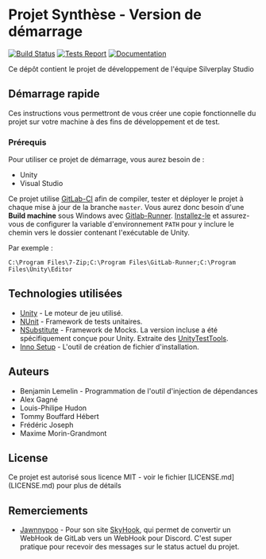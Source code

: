 # Projet Synthèse - Version de démarrage

[![Build Status](https://gitlab.com/csf-game-dev/projet-synthese-start/badges/master/build.svg)](https://gitlab.com/csf-game-dev/projet-synthese-start/commits/master) [![Tests Report](https://img.shields.io/badge/test-report-brightgreen.svg)](https://csf-game-dev.gitlab.io/projet-synthese-start/testreport/Index.html) [![Documentation](https://img.shields.io/badge/doc-report-brightgreen.svg)](https://csf-game-dev.gitlab.io/projet-synthese-start/doc/html/index.html)

Ce dépôt contient le projet de développement de l'équipe Silverplay Studio

## Démarrage rapide

Ces instructions vous permettront de vous créer une copie fonctionnelle du projet sur votre machine à des fins de développement 
et de test.

### Prérequis

Pour utiliser ce projet de démarrage, vous aurez besoin de :

* Unity
* Visual Studio

Ce projet utilise [GitLab-CI](https://docs.gitlab.com/ce/ci/README.html) afin de compiler, tester et déployer le projet à chaque mise 
à jour de la branche ```master```. Vous aurez donc besoin d'une **Build machine** sous Windows avec 
[Gitlab-Runner](https://docs.gitlab.com/runner/). [Installez-le](https://docs.gitlab.com/runner/install/) et assurez-vous de 
configurer la variable d'environnement ```PATH``` pour y inclure le chemin vers le dossier contenant l'exécutable de Unity.

Par exemple :
```
C:\Program Files\7-Zip;C:\Program Files\GitLab-Runner;C:\Program Files\Unity\Editor
```

## Technologies utilisées

* [Unity](https://unity3d.com/) - Le moteur de jeu utilisé.
* [NUnit](https://www.nunit.org/) - Framework de tests unitaires.
* [NSubstitute](http://nsubstitute.github.io/) - Framework de Mocks. La version incluse a été spécifiquement conçue pour Unity. Extraite des [UnityTestTools](https://www.assetstore.unity3d.com/en/#!/content/13802).
* [Inno Setup](http://www.jrsoftware.org/isinfo.php) - L'outil de création de fichier d'installation.

## Auteurs

* Benjamin Lemelin - Programmation de l'outil d'injection de dépendances
* Alex Gagné
* Louis-Philipe Hudon
* Tommy Bouffard Hébert
* Frédéric Joseph
* Maxime Morin-Grandmont

## License

Ce projet est autorisé sous licence MIT - voir le fichier [LICENSE.md] (LICENSE.md) pour plus de détails

## Remerciements

* [Jawnnypoo](https://github.com/Commit451/skyhook) - Pour son site [SkyHook](https://skyhook.glitch.me/), qui permet de convertir un WebHook de GitLab vers un WebHook pour Discord. C'est super pratique pour recevoir des messages sur le status actuel du projet.